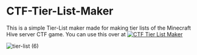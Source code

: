 # CTF-Tier-List-Maker
This is a simple Tier-List maker made for making tier lists of the Minecraft Hive server CTF game. You can use this over at [![CTF Tier List Maker](https://img.shields.io/badge/CTF%20Tier%20List%20Maker-Click%20Here-blue)](https://chickaboo.github.io/CTF-Tier-List-Maker/)



![tier-list (6)](https://github.com/Chickaboo/CTF-Tier-List-Maker/assets/131608268/7b4c6434-34ca-4ad5-af78-e696552ec4f9)
